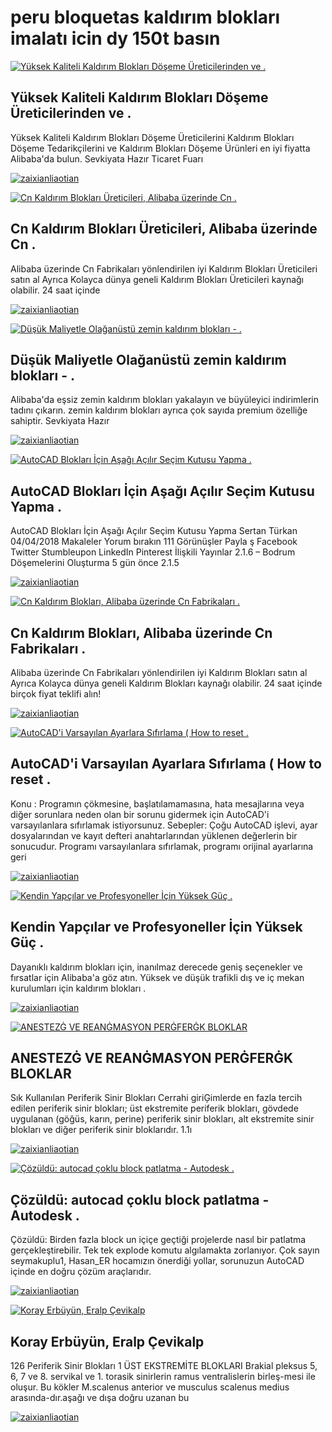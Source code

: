 # peru bloquetas kaldırım blokları imalatı icin dy 150t basın
<a href="https://mnn.zoosnet.net/LR/Chatpre.aspx?id=MNN94995150&p=https://topgrinding.com/" target="_blank">![Yüksek Kaliteli Kaldırım Blokları Döşeme Üreticilerinden ve .](https://github.com/technlg/images/blob/main/58.jpg)</a>
## Yüksek Kaliteli Kaldırım Blokları Döşeme Üreticilerinden ve .
Yüksek Kaliteli Kaldırım Blokları Döşeme Üreticilerini Kaldırım Blokları Döşeme Tedarikçilerini ve Kaldırım Blokları Döşeme Ürünleri en iyi fiyatta Alibaba'da bulun. Sevkiyata Hazır Ticaret Fuarı
<a href="https://mnn.zoosnet.net/LR/Chatpre.aspx?id=MNN94995150&p=https://topgrinding.com/" target="_blank"><img src="https://github.com/technlg/images/raw/main/chat11.jpg" alt="zaixianliaotian"/></a><a href="//whatsapp.shibangsoft.com/WhatsApp.php" ><img src="https://github.com/technlg/images/raw/main/chat11.png" alt=""></a>
<a href="https://mnn.zoosnet.net/LR/Chatpre.aspx?id=MNN94995150&p=https://topgrinding.com/" target="_blank">![Cn Kaldırım Blokları Üreticileri, Alibaba üzerinde Cn .](https://github.com/technlg/images/blob/main/51.jpg)</a>
## Cn Kaldırım Blokları Üreticileri, Alibaba üzerinde Cn .
Alibaba üzerinde Cn Fabrikaları yönlendirilen iyi Kaldırım Blokları Üreticileri satın al Ayrıca Kolayca dünya geneli Kaldırım Blokları Üreticileri kaynağı olabilir. 24 saat içinde
<a href="https://mnn.zoosnet.net/LR/Chatpre.aspx?id=MNN94995150&p=https://topgrinding.com/" target="_blank"><img src="https://github.com/technlg/images/raw/main/chat11.jpg" alt="zaixianliaotian"/></a><a href="//whatsapp.shibangsoft.com/WhatsApp.php" ><img src="https://github.com/technlg/images/raw/main/chat11.png" alt=""></a>
<a href="https://mnn.zoosnet.net/LR/Chatpre.aspx?id=MNN94995150&p=https://topgrinding.com/" target="_blank">![Düşük Maliyetle Olağanüstü zemin kaldırım blokları - .](https://github.com/technlg/images/blob/main/15.jpg)</a>
## Düşük Maliyetle Olağanüstü zemin kaldırım blokları - .
Alibaba'da eşsiz zemin kaldırım blokları yakalayın ve büyüleyici indirimlerin tadını çıkarın. zemin kaldırım blokları ayrıca çok sayıda premium özelliğe sahiptir. Sevkiyata Hazır
<a href="https://mnn.zoosnet.net/LR/Chatpre.aspx?id=MNN94995150&p=https://topgrinding.com/" target="_blank"><img src="https://github.com/technlg/images/raw/main/chat11.jpg" alt="zaixianliaotian"/></a><a href="//whatsapp.shibangsoft.com/WhatsApp.php" ><img src="https://github.com/technlg/images/raw/main/chat11.png" alt=""></a>
<a href="https://mnn.zoosnet.net/LR/Chatpre.aspx?id=MNN94995150&p=https://topgrinding.com/" target="_blank">![AutoCAD Blokları İçin Aşağı Açılır Seçim Kutusu Yapma .](https://github.com/technlg/images/blob/main/34.jpg)</a>
## AutoCAD Blokları İçin Aşağı Açılır Seçim Kutusu Yapma .
AutoCAD Blokları İçin Aşağı Açılır Seçim Kutusu Yapma Sertan Türkan 04/04/2018 Makaleler Yorum bırakın 111 Görünüşler Payla ş Facebook Twitter Stumbleupon LinkedIn Pinterest İlişkili Yayınlar 2.1.6 – Bodrum Döşemelerini Oluşturma 5 gün önce 2.1.5 
<a href="https://mnn.zoosnet.net/LR/Chatpre.aspx?id=MNN94995150&p=https://topgrinding.com/" target="_blank"><img src="https://github.com/technlg/images/raw/main/chat11.jpg" alt="zaixianliaotian"/></a><a href="//whatsapp.shibangsoft.com/WhatsApp.php" ><img src="https://github.com/technlg/images/raw/main/chat11.png" alt=""></a>
<a href="https://mnn.zoosnet.net/LR/Chatpre.aspx?id=MNN94995150&p=https://topgrinding.com/" target="_blank">![Cn Kaldırım Blokları, Alibaba üzerinde Cn Fabrikaları .](https://github.com/technlg/images/blob/main/30.jpg)</a>
## Cn Kaldırım Blokları, Alibaba üzerinde Cn Fabrikaları .
Alibaba üzerinde Cn Fabrikaları yönlendirilen iyi Kaldırım Blokları satın al Ayrıca Kolayca dünya geneli Kaldırım Blokları kaynağı olabilir. 24 saat içinde birçok fiyat teklifi alın!
<a href="https://mnn.zoosnet.net/LR/Chatpre.aspx?id=MNN94995150&p=https://topgrinding.com/" target="_blank"><img src="https://github.com/technlg/images/raw/main/chat11.jpg" alt="zaixianliaotian"/></a><a href="//whatsapp.shibangsoft.com/WhatsApp.php" ><img src="https://github.com/technlg/images/raw/main/chat11.png" alt=""></a>
<a href="https://mnn.zoosnet.net/LR/Chatpre.aspx?id=MNN94995150&p=https://topgrinding.com/" target="_blank">![AutoCAD'i Varsayılan Ayarlara Sıfırlama ( How to reset .](https://github.com/technlg/images/blob/main/9.jpg)</a>
## AutoCAD'i Varsayılan Ayarlara Sıfırlama ( How to reset .
Konu : Programın çökmesine, başlatılamamasına, hata mesajlarına veya diğer sorunlara neden olan bir sorunu gidermek için AutoCAD'i varsayılanlara sıfırlamak istiyorsunuz. Sebepler: Çoğu AutoCAD işlevi, ayar dosyalarından ve kayıt defteri anahtarlarından yüklenen değerlerin bir sonucudur. Programı varsayılanlara sıfırlamak, programı orijinal ayarlarına geri 
<a href="https://mnn.zoosnet.net/LR/Chatpre.aspx?id=MNN94995150&p=https://topgrinding.com/" target="_blank"><img src="https://github.com/technlg/images/raw/main/chat11.jpg" alt="zaixianliaotian"/></a><a href="//whatsapp.shibangsoft.com/WhatsApp.php" ><img src="https://github.com/technlg/images/raw/main/chat11.png" alt=""></a>
<a href="https://mnn.zoosnet.net/LR/Chatpre.aspx?id=MNN94995150&p=https://topgrinding.com/" target="_blank">![Kendin Yapçılar ve Profesyoneller İçin Yüksek Güç .](https://github.com/technlg/images/blob/main/58.jpg)</a>
## Kendin Yapçılar ve Profesyoneller İçin Yüksek Güç .
Dayanıklı kaldırım blokları için, inanılmaz derecede geniş seçenekler ve fırsatlar için Alibaba'a göz atın. Yüksek ve düşük trafikli dış ve iç mekan kurulumları için kaldırım blokları .
<a href="https://mnn.zoosnet.net/LR/Chatpre.aspx?id=MNN94995150&p=https://topgrinding.com/" target="_blank"><img src="https://github.com/technlg/images/raw/main/chat11.jpg" alt="zaixianliaotian"/></a><a href="//whatsapp.shibangsoft.com/WhatsApp.php" ><img src="https://github.com/technlg/images/raw/main/chat11.png" alt=""></a>
<a href="https://mnn.zoosnet.net/LR/Chatpre.aspx?id=MNN94995150&p=https://topgrinding.com/" target="_blank">![ANESTEZĠ VE REANĠMASYON PERĠFERĠK BLOKLAR](https://github.com/technlg/images/blob/main/39.jpg)</a>
## ANESTEZĠ VE REANĠMASYON PERĠFERĠK BLOKLAR
Sık Kullanılan Periferik Sinir Blokları Cerrahi giriĢimlerde en fazla tercih edilen periferik sinir blokları; üst ekstremite periferik blokları, gövdede uygulanan (göğüs, karın, perine) periferik sinir blokları, alt ekstremite sinir blokları ve diğer periferik sinir bloklarıdır. 1.1ı
<a href="https://mnn.zoosnet.net/LR/Chatpre.aspx?id=MNN94995150&p=https://topgrinding.com/" target="_blank"><img src="https://github.com/technlg/images/raw/main/chat11.jpg" alt="zaixianliaotian"/></a><a href="//whatsapp.shibangsoft.com/WhatsApp.php" ><img src="https://github.com/technlg/images/raw/main/chat11.png" alt=""></a>
<a href="https://mnn.zoosnet.net/LR/Chatpre.aspx?id=MNN94995150&p=https://topgrinding.com/" target="_blank">![Çözüldü: autocad çoklu block patlatma - Autodesk .](https://github.com/technlg/images/blob/main/52.jpg)</a>
## Çözüldü: autocad çoklu block patlatma - Autodesk .
Çözüldü: Birden fazla block un içiçe geçtiği projelerde nasıl bir patlatma gerçekleştirebilir. Tek tek explode komutu algılamakta zorlanıyor. Çok sayın seymakuplu1, Hasan_ER hocamızın önerdiği yollar, sorunuzun AutoCAD içinde en doğru çözüm araçlarıdır. 
<a href="https://mnn.zoosnet.net/LR/Chatpre.aspx?id=MNN94995150&p=https://topgrinding.com/" target="_blank"><img src="https://github.com/technlg/images/raw/main/chat11.jpg" alt="zaixianliaotian"/></a><a href="//whatsapp.shibangsoft.com/WhatsApp.php" ><img src="https://github.com/technlg/images/raw/main/chat11.png" alt=""></a>
<a href="https://mnn.zoosnet.net/LR/Chatpre.aspx?id=MNN94995150&p=https://topgrinding.com/" target="_blank">![Koray Erbüyün, Eralp Çevikalp](https://github.com/technlg/images/blob/main/60.jpg)</a>
## Koray Erbüyün, Eralp Çevikalp
126 Periferik Sinir Blokları 1 ÜST EKSTREMİTE BLOKLARI Brakial pleksus 5, 6, 7 ve 8. servikal ve 1. torasik sinirlerin ramus ventralislerin birleş-mesi ile oluşur. Bu kökler M.scalenus anterior ve musculus scalenus medius arasında-dır.aşağı ve dışa doğru uzanan bu
<a href="https://mnn.zoosnet.net/LR/Chatpre.aspx?id=MNN94995150&p=https://topgrinding.com/" target="_blank"><img src="https://github.com/technlg/images/raw/main/chat11.jpg" alt="zaixianliaotian"/></a><a href="//whatsapp.shibangsoft.com/WhatsApp.php" ><img src="https://github.com/technlg/images/raw/main/chat11.png" alt=""></a>
